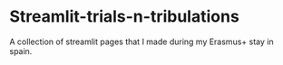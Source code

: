 # Streamlit-trials-n-tribulations
A collection of streamlit pages that I made during my Erasmus+ stay in spain.
